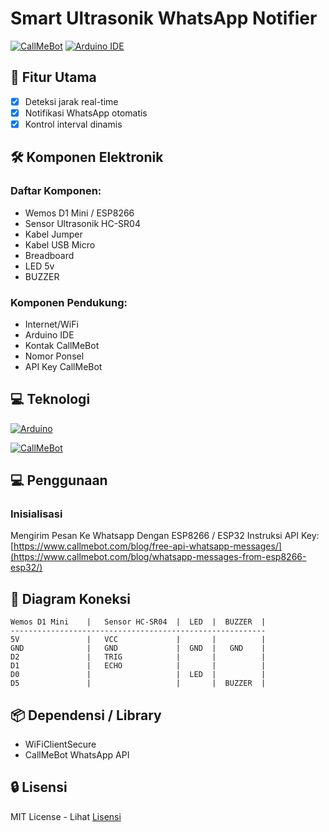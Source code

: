 # Smart Ultrasonik WhatsApp Notifier

[![CallMeBot](https://img.shields.io/badge/CallMeBot-WhatsApp%20API-25D366?logo=data:image/png;base64,BASE64_ICON)](https://www.callmebot.com/blog/whatsapp-messages-from-esp8266-esp32/)
[![Arduino IDE](https://img.shields.io/badge/Arduino%20IDE-v2.3.4-blue)](https://www.arduino.cc/en/software)





## 🌟 Fitur Utama
- [x] Deteksi jarak real-time
- [x] Notifikasi WhatsApp otomatis
- [x] Kontrol interval dinamis

## 🛠 Komponen Elektronik
### Daftar Komponen:
- Wemos D1 Mini / ESP8266
- Sensor Ultrasonik HC-SR04
- Kabel Jumper
- Kabel USB Micro
- Breadboard
- LED 5v
- BUZZER
  
### Komponen Pendukung:
- Internet/WiFi
- Arduino IDE
- Kontak CallMeBot
- Nomor Ponsel
- API Key CallMeBot

## 💻 Teknologi
[![Arduino](https://img.shields.io/badge/-Arduino-00979D?style=for-the-badge&logo=arduino&logoColor=white/)](https://www.arduino.cc/)

[![CallMeBot](https://www.callmebot.com/wp-content/uploads/2019/10/Logo-Negro_x1.png)](https://www.callmebot.com/)


## 💻 Penggunaan
### Inisialisasi
Mengirim Pesan Ke Whatsapp Dengan ESP8266 / ESP32
Instruksi API Key: [https://www.callmebot.com/blog/free-api-whatsapp-messages/](https://www.callmebot.com/blog/whatsapp-messages-from-esp8266-esp32/)

## 🔌 Diagram Koneksi
```
Wemos D1 Mini    |   Sensor HC-SR04  |  LED  |  BUZZER  |
---------------------------------------------------------
5V               |   VCC             |       |          |
GND              |   GND             |  GND  |   GND    |
D2               |   TRIG            |       |          |
D1               |   ECHO            |       |          |
D0               |                   |  LED  |          |
D5               |                   |       |  BUZZER  |
```

## 📦 Dependensi / Library
- WiFiClientSecure
- CallMeBot WhatsApp API
  
## 🔒 Lisensi
MIT License - Lihat [Lisensi](https://github.com/Raka-coder/ultrasonik_wa_notifier_arduino/blob/main/LICENSE)

